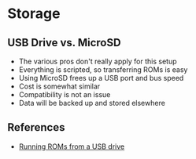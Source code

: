 # Storage

## USB Drive vs. MicroSD

* The various pros don't really apply for this setup
* Everything is scripted, so transferring ROMs is easy
* Using MicroSD frees up a USB port and bus speed
* Cost is somewhat similar
* Compatibility is not an issue
* Data will be backed up and stored elsewhere 

## References

* [Running ROMs from a USB drive](https://retropie.org.uk/docs/Running-ROMs-from-a-USB-drive/)
